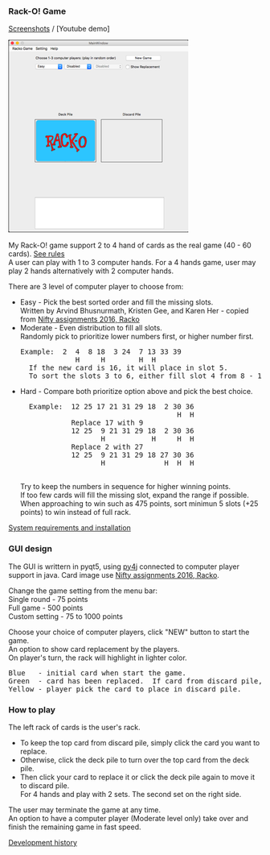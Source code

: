 ### Rack-O! Game
[Screenshots] / [Youtube demo]

![Racko Game - start up screen](screenshots/startup.png)  

My Rack-O! game support 2 to 4 hand of cards as the real game (40 - 60 cards).  [See rules]  
A user can play with 1 to 3 computer hands.  For a 4 hands game, user may play 2 hands alternatively with 2 computer hands.

There are 3 level of computer player to choose from:
* Easy - Pick the best sorted order and fill the missing slots.  
       Written by Arvind Bhusnurmath, Kristen Gee, and Karen Her - copied from [Nifty assignments 2016, Racko]
* Moderate - Even distribution to fill all slots.  
  Randomly pick to prioritize lower numbers first, or higher number first. 
  <pre>
  Example:  2  4  8 18  3 24  7 13 33 39
               H     H        H  H
    If the new card is 16, it will place in slot 5.  
    To sort the slots 3 to 6, either fill slot 4 from 8 - 16 or fill slot 5 from 18 - 24.
  </pre>
* Hard - Compare both prioritize option above and pick the best choice.  
    <pre>
    Example:  12 25 17 21 31 29 18  2 30 36 
                                       H  H
              Replace 17 with 9
              12 25  9 21 31 29 18  2 30 36
                     H           H     H  H
              Replace 2 with 27
              12 25  9 21 31 29 18 27 30 36 
                     H              H  H  H
    </pre>
  Try to keep the numbers in sequence for higher winning points.  
  If too few cards will fill the missing slot, expand the range if possible.  
  When approaching to win such as 475 points, sort minimun 5 slots (+25 points) to win instead of full rack.  

[System requirements and installation]  

### GUI design

The GUI is writtern in pyqt5, using [py4j] connected to computer player support in java.  Card image use [Nifty assignments 2016, Racko].

Change the game setting from the menu bar:  
Single round - 75 points  
Full game - 500 points  
Custom setting - 75 to 1000 points

Choose your choice of computer players, click "NEW" button to start the game.  
An option to show card replacement by the players.  
On player's turn, the rack will highlight in lighter color.  
<pre>
Blue   - initial card when start the game.
Green  - card has been replaced.  If card from discard pile, also display card number.
Yellow - player pick the card to place in discard pile.
</pre>

### How to play
The left rack of cards is the user's rack.  
* To keep the top card from discard pile, simply click the card you want to replace.  
* Otherwise, click the deck pile to turn over the top card from the deck pile.  
* Then click your card to replace it or click the deck pile again to move it to discard pile.  
For 4 hands and play with 2 sets.  The second set on the right side.

The user may terminate the game at any time.  
An option to have a computer player (Moderate level only) take over and finish the remaining game in fast speed.

[Development history]

[Nifty Assignments 2016, Racko]: http://nifty.stanford.edu/2016/arvind-racko/
[See rules]: http://www.hasbro.com/common/instruct/Racko(1987).PDF
[Development history]: https://github.com/mwong510ca/Racko_ComputerStrategy/tree/master/older%20versions
[py4j]: https://www.py4j.org
[Screenshots]: https://github.com/mwong510ca/Racko_ComputerStrategy/tree/master/screenshots
[System requirements and installation]: https://github.com/mwong510ca/Racko_ComputerStrategy/tree/master/gui(pyqu5)
